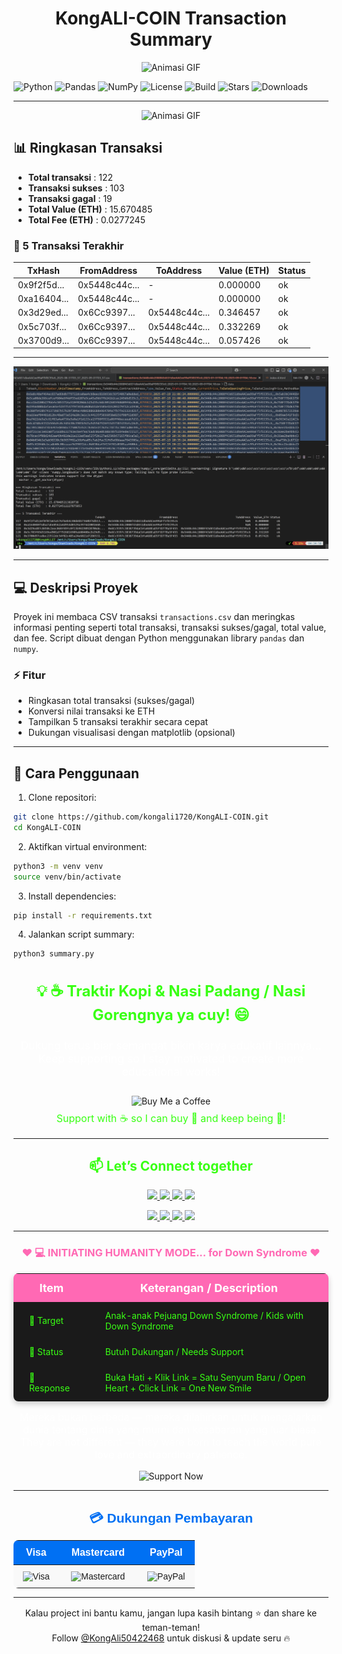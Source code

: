 <h1 align="center">KongALI-COIN Transaction Summary</h1>

<p align="center">
  <img src="https://media1.giphy.com/media/v1.Y2lkPTc5MGI3NjExeGt4NGV0Zm5ka3dwdjVldXozZ3lpN251Y2U2dDNvbDEwZ285NTh1YyZlcD12MV9pbnRlcm5hbF9naWZfYnlfaWQmY3Q9Zw/nw5nSPVWYiG4eXCafF/giphy.gif" alt="Animasi GIF" />
</p>


![Python](https://img.shields.io/badge/python-3.12-blue)
![Pandas](https://img.shields.io/badge/pandas-installed-brightgreen)
![NumPy](https://img.shields.io/badge/numpy-installed-orange)
![License](https://img.shields.io/badge/license-MIT-lightgrey)
![Build](https://img.shields.io/github/actions/workflow/status/kongali1720/KongALI-COIN/python-app.yml?branch=main)
![Stars](https://img.shields.io/github/stars/kongali1720/KongALI-COIN)
![Downloads](https://img.shields.io/github/downloads/kongali1720/KongALI-COIN/total)

---

<p align="center">
  <img src="https://media4.giphy.com/media/v1.Y2lkPTc5MGI3NjExd3VkM2p5ZHU1ZnV2Znh3ejFvNGMxNmlsamNmN3ZtenViM3pnc3lkaiZlcD12MV9pbnRlcm5hbF9naWZfYnlfaWQmY3Q9Zw/rFqkAuhjFofwSbJz1F/giphy.gif" alt="Animasi GIF" />
</p>



## 📊 Ringkasan Transaksi

- **Total transaksi**   : 122  
- **Transaksi sukses**  : 103  
- **Transaksi gagal**   : 19  
- **Total Value (ETH)** : 15.670485  
- **Total Fee (ETH)**   : 0.0277245  

### 🔹 5 Transaksi Terakhir

| TxHash | FromAddress | ToAddress | Value (ETH) | Status |
|--------|------------|----------|-------------|--------|
| 0x9f2f5d... | 0x5448c44c... | - | 0.000000 | ok |
| 0xa16404... | 0x5448c44c... | - | 0.000000 | ok |
| 0x3d29ed... | 0x6Cc9397... | 0x5448c44c... | 0.346457 | ok |
| 0x5c703f... | 0x6Cc9397... | 0x5448c44c... | 0.332269 | ok |
| 0x3700d9... | 0x6Cc9397... | 0x5448c44c... | 0.057426 | ok |

---

![Screenshot KongALI-COIN](https://github.com/kongali1720/KongALI-COIN/raw/main/Screenshot%202025-09-01%20045719.png)

---

## 💻 Deskripsi Proyek

Proyek ini membaca CSV transaksi `transactions.csv` dan meringkas informasi penting seperti total transaksi, transaksi sukses/gagal, total value, dan fee. Script dibuat dengan Python menggunakan library `pandas` dan `numpy`.  

### ⚡ Fitur

- Ringkasan total transaksi (sukses/gagal)  
- Konversi nilai transaksi ke ETH  
- Tampilkan 5 transaksi terakhir secara cepat  
- Dukungan visualisasi dengan matplotlib (opsional)  

---

## 📂 Cara Penggunaan

1. Clone repositori:

```bash
git clone https://github.com/kongali1720/KongALI-COIN.git
cd KongALI-COIN
```

2. Aktifkan virtual environment:

```bash
python3 -m venv venv
source venv/bin/activate
```

3. Install dependencies:

```bash
pip install -r requirements.txt
```

4. Jalankan script summary:

```bash
python3 summary.py
```


<h3 align="center" style="color:#39ff14; font-size:1.5rem;">
💡 ☕ Traktir Kopi & Nasi Padang / Nasi Gorengnya ya cuy! 😄
</h3>

<div align="center">

<p style="color:#ffffff; font-size:1.1rem;">
Dukung terus biar semangat bikin karya edukatif lainnya...  
Keep supporting so I stay motivated to create more educational works!
</p>

<a href="https://www.paypal.com/paypalme/bungtempong99" target="_blank" style="text-decoration:none;">
  <img 
    src="https://img.shields.io/badge/Buy%20Me%20a%20Coffee-☕-FF6600?style=for-the-badge&logo=paypal&logoColor=white" 
    alt="Buy Me a Coffee" 
    style="margin-top:10px;"
  />
</a>

<p style="color:#39ff14; font-size:1rem; margin-top:8px;">
Support with ☕ so I can buy 🍜 and keep being 🧠!
</p>

</div>

---

<h2 align="center" style="color:#39ff14;">📫 Let’s Connect together</h2>

<p align="center">
  <a href="https://github.com/kongali1720" target="_blank">
    <img src="https://img.shields.io/badge/GitHub-kongali1720-39ff14?style=for-the-badge&logo=github&logoColor=white" height="35">
  </a>
  <a href="mailto:admin@kongali1720.com">
    <img src="https://img.shields.io/badge/Email-admin@kongali1720.com-DAF7A6?style=for-the-badge&logo=gmail&logoColor=white" height="35">
  </a>
  <a href="https://discord.gg/dXM88zFU" target="_blank">
    <img src="https://img.shields.io/badge/Discord-kongali1720_32854-7289DA?style=for-the-badge&logo=discord&logoColor=white" height="35">
  </a>
  <a href="https://www.instagram.com/kongali1720/" target="_blank">
    <img src="https://img.shields.io/badge/Instagram-kongali-E1306C?style=for-the-badge&logo=instagram&logoColor=white" height="35">
  </a>
</p>

<p align="center">
  <a href="https://x.com/Kongali1720" target="_blank">
    <img src="https://img.shields.io/badge/X-@KongAli50422468-1DA1F2?style=for-the-badge&logo=twitter&logoColor=white" height="35">
  </a>
  <a href="https://younext.cloud" target="_blank">
    <img src="https://img.shields.io/badge/Web-Interactive-younext?style=for-the-badge&logo=web&logoColor=white" height="35">
  </a>
  <a href="https://kongali1720.com" target="_blank">
    <img src="https://img.shields.io/badge/Portfolio-kongali1720-FF69B4?style=for-the-badge&logo=portfolio&logoColor=white" height="35">
  </a>
  <a href="https://wa.me/447440014278" target="_blank">
    <img src="https://img.shields.io/badge/WhatsApp-+44_7440014278-25D366?style=for-the-badge&logo=whatsapp&logoColor=white" height="35">
  </a>
</p>


---

<h3 align="center" style="color:#ff69b4;">❤️ 💻 INITIATING HUMANITY MODE... for Down Syndrome ❤️</h3>

<div align="center">

<table style="margin: 0 auto; border-collapse: collapse; box-shadow: 0 4px 10px rgba(0,0,0,0.2); border-radius: 8px; overflow: hidden;">
  <thead style="background-color:#ff69b4; color:white;">
    <tr>
      <th style="padding: 12px 25px; font-size: 18px;">Item</th>
      <th style="padding: 12px 25px; font-size: 18px;">Keterangan / Description</th>
    </tr>
  </thead>
  <tbody style="background-color:#1a1a1a; color:#39ff14;">
    <tr>
      <td style="padding: 12px 25px;">🎯 Target</td>
      <td style="padding: 12px 25px;">Anak-anak Pejuang Down Syndrome / Kids with Down Syndrome</td>
    </tr>
    <tr>
      <td style="padding: 12px 25px;">📡 Status</td>
      <td style="padding: 12px 25px;">Butuh Dukungan / Needs Support</td>
    </tr>
    <tr>
      <td style="padding: 12px 25px;">🧠 Response</td>
      <td style="padding: 12px 25px;">Buka Hati + Klik Link = Satu Senyum Baru / Open Heart + Click Link = One New Smile</td>
    </tr>
  </tbody>
</table>

<p align="center" style="margin-top:15px; color:white; font-size:1rem;">
Mereka bukan berbeda — mereka dilahirkan untuk mengajarkan dunia tentang cinta yang murni dan kesabaran yang luar biasa.<br>
They are not different — they were born to teach the world pure love and extraordinary patience.
</p>

<p align="center" style="margin-top: 15px;">
  <a href="https://mydonation4ds.github.io/" target="_blank" style="display: inline-block; text-decoration:none;">
    <img 
      src="https://img.shields.io/badge/SUPPORT--NOW-%23FF6600?style=for-the-badge&logo=heart&logoColor=white&labelColor=FF6600&color=FF4500&logoWidth=15" 
      alt="Support Now" 
      style="height: 40px;"
    />
  </a>
</p>

---

<section align="center" style="font-family: Arial, sans-serif;">

<h2 style="margin-bottom: 15px; color: #0070f3;">💳 Dukungan Pembayaran</h2>

<table align="center" style="margin: 0 auto; border-collapse: collapse; border-radius: 8px; overflow: hidden;">
  <thead style="background-color: #0070f3; color: white;">
    <tr>
      <th style="padding: 10px 20px; font-size: 16px;">Visa</th>
      <th style="padding: 10px 20px; font-size: 16px;">Mastercard</th>
      <th style="padding: 10px 20px; font-size: 16px;">PayPal</th>
    </tr>
  </thead>
  <tbody style="background-color: #f9f9f9;">
    <tr>
      <td style="padding: 10px;">
        <img src="https://upload.wikimedia.org/wikipedia/commons/thumb/4/41/Visa_Logo.png/120px-Visa_Logo.png" alt="Visa" width="90" />
      </td>
      <td style="padding: 10px;">
        <img src="https://upload.wikimedia.org/wikipedia/commons/thumb/2/2a/Mastercard-logo.svg/120px-Mastercard-logo.svg.png" alt="Mastercard" width="90" />
      </td>
      <td style="padding: 10px;">
        <img src="https://upload.wikimedia.org/wikipedia/commons/thumb/3/39/PayPal_logo.svg/120px-PayPal_logo.svg.png" alt="PayPal" width="90" />
      </td>
    </tr>
  </tbody>
</table>

</section>

---

<p align="center" style="margin-top: 15px;">
  Kalau project ini bantu kamu, jangan lupa kasih bintang ⭐ dan share ke teman-teman!<br>
  Follow <a href="https://x.com/KongAli50422468" target="_blank">@KongAli50422468</a> untuk diskusi & update seru 🔥
</p>

<p align="center" style="margin-top: 10px;">
  <a href="https://x.com/KongAli50422468" target="_blank">
  </a>
</p>


